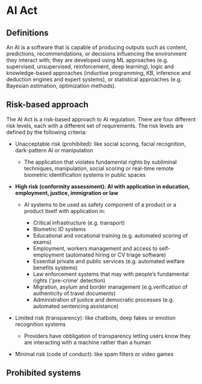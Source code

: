 # AI Act 

## Definitions

An AI is a software that is capable of producing outputs such as content, predictions, recommendations, or decisions influencing the environment they interact with; they are developed using ML approaches (e.g. supervised, unsupervised, reinforcement, deep learning), logic and knowledge-based approaches (inductive programming, KB, inference and deduction engines and expert systems), or statistical approaches (e.g. Bayesian estimation, optimization methods).  

## Risk-based approach

The AI Act is a risk-based approach to AI regulation. There are four different risk levels, each with a different set of requirements. The risk levels are defined by the following criteria:

- Unacceptable risk (prohibited): like social scoring, facial recognition, dark-pattern AI or manipulation

    - The application that violates fundamental rights by subliminal techniques, manipulation, social scoring or real-time remote biometric identification systems in public spaces

- **High risk (conformity assessment): AI with application in education, employment, justice, immigration or law**

    - AI systems to be used as safety component of a product or a product itself with application in:

        - Critical infrastructure (e.g. transport)
        - Biometric ID systems
        - Educational and vocational training (e.g. automated scoring of exams)
        - Employment, workers management and access to self-employment (automated hiring or CV triage software)
        - Essential private and public services (e.g. automated welfare benefits systems)
        - Law enforcement systems that may with people’s fundamental rights ('pre-crime' detection)
        -  Migration, asylum and border management (e.g.verification of authenticity of travel documents)
        - Administration of justice and democratic processes (e.g. automated sentencing assistance)

- Limited risk (transparency): like chatbots, deep fakes or emotion recognition systems

    - Providers have obbligation of transparency letting users know they are interacting with a machine rather than a human

- Minimal risk (code of conduct): like spam filters or video games

## Prohibited systems

